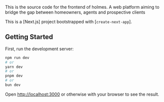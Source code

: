 This is the source code for the frontend of holmes. A web platform aiming to bridge the gap between homeowners, agents and prospective clients

This is a [Next.js] project bootstrapped with [`create-next-app`].

## Getting Started

First, run the development server:

```bash
npm run dev
# or
yarn dev
# or
pnpm dev
# or
bun dev
```

Open [http://localhost:3000](http://localhost:3000) or otherwise with your browser to see the result.




